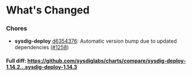 # What's Changed

### Chores
- **sysdig-deploy** [d6354376](https://github.com/sysdiglabs/charts/commit/d63543767f6ddbffb515e13ea78fc5e404a67944): Automatic version bump due to updated dependencies ([#1258](https://github.com/sysdiglabs/charts/issues/1258))
#### Full diff: https://github.com/sysdiglabs/charts/compare/sysdig-deploy-1.14.2...sysdig-deploy-1.14.3

